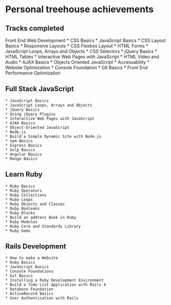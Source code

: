 # Personal treehouse achievements 
## Tracks completed 
Front End Web Development 
	* CSS Basics 
	* JavaScript Basics
	* CSS Layout Basics 
	* Responsive Layouts
	* CSS Flexbox Layout 
	* HTML Forms 
	* JavaScript Loops, Arrays and Objects 
	* CSS Selectors 
	* jQuery Basics 
	* HTML Tables 
	* Interactive Web Pages with JavaScript 
	* HTML Video and Audio 
	* AJAX Basics 
	* Objects Oriented JavaScript 
	* Accessability 
	* Website Optimization 
	* Console Foundation 
	* Git Basics 
	* Front End Performance Optimization 

## Full Stack JavaScript
	* JavaScript Basics 
	* JavaScript Loops, Arrays and Objects 
	* jQuery Basics 
	* Using jQuery Plugins 
	* Interactive Web Pages with JavaScript 
	* AJAX Basics 
	* Object-Oriented JavaScript
	* Node.js
	* Build a Simple Dynamic Site with Node.js
	* npm Basics 
	* Express Basics 
	* Gulp Basics 
	* Angular Basics 
	* Mongo Basics 

## Learn Ruby 
	* Ruby Basics 
	* Ruby Operators 
	* Ruby Collections 
	* Ruby Loops 
	* Ruby Objects and Classes 
	* Ruby Booleans 
	* Ruby Blocks 
	* Build an address Book in Ruby 
	* Ruby Modules 
	* Ruby Core and Standards Library 
	* Ruby Gems 


## Rails Development 
	* How to make a Website 
	* Ruby Basics 
	* JavaScript Basics 
	* Console Foundations 
	* Git Basics 
	* Installing a Ruby Development Environment 
	* Build a Todo List Application with Rails 4 
	* Database Foundation 
	* ActiveRecord Basics
	* User Authentication with Rails 



